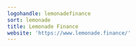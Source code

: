 ```yaml
---
logohandle: lemonadefinance
sort: lemonade
title: Lemonade Finance
website: 'https://www.lemonade.finance/'
---
```

